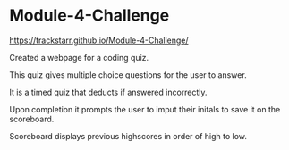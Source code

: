 # Module-4-Challenge

https://trackstarr.github.io/Module-4-Challenge/


Created a webpage for a coding quiz. 

This quiz gives multiple choice questions for the user to answer.

It is a timed quiz that deducts if answered incorrectly. 

Upon completion it prompts the user to imput their initals to save it on the scoreboard.

Scoreboard displays previous highscores in order of high to low. 
